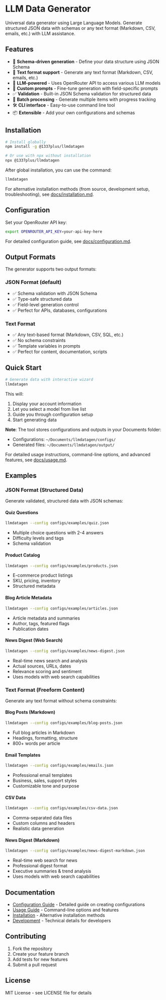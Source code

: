 # LLM Data Generator

Universal data generator using Large Language Models. Generate structured JSON data with schemas or any text format (Markdown, CSV, emails, etc.) with LLM assistance.

## Features

- 🎯 **Schema-driven generation** - Define your data structure using JSON Schema
- 📄 **Text format support** - Generate any text format (Markdown, CSV, emails, etc.)
- 🤖 **LLM-powered** - Uses OpenRouter API to access various LLM models
- 📝 **Custom prompts** - Fine-tune generation with field-specific prompts
- ✅ **Validation** - Built-in JSON Schema validation for structured data
- 🔄 **Batch processing** - Generate multiple items with progress tracking
- 🛠️ **CLI interface** - Easy-to-use command line tool
- 📦 **Extensible** - Add your own configurations and schemas

## Installation

```bash
# Install globally
npm install -g @1337plus/llmdatagen

# Or use with npx without installation
npx @1337plus/llmdatagen
```

After global installation, you can use the command:
```bash
llmdatagen
```

For alternative installation methods (from source, development setup, troubleshooting), see [docs/installation.md](docs/installation.md).

## Configuration

Set your OpenRouter API key:
```bash
export OPENROUTER_API_KEY=your-api-key-here
```

For detailed configuration guide, see [docs/configuration.md](docs/configuration.md).

## Output Formats

The generator supports two output formats:

### JSON Format (default)
- ✅ Schema validation with JSON Schema
- ✅ Type-safe structured data
- ✅ Field-level generation control
- ✅ Perfect for APIs, databases, configurations

### Text Format
- ✅ Any text-based format (Markdown, CSV, SQL, etc.)
- ✅ No schema constraints
- ✅ Template variables in prompts
- ✅ Perfect for content, documentation, scripts

## Quick Start

```bash
# Generate data with interactive wizard
llmdatagen
```

This will:
1. Display your account information
2. Let you select a model from live list
3. Guide you through configuration setup
4. Start generating data

**Note**: The tool stores configurations and outputs in your Documents folder:
- Configurations: `~/Documents/llmdatagen/configs/`
- Generated files: `~/Documents/llmdatagen/output/`

For detailed usage instructions, command-line options, and advanced features, see [docs/usage.md](docs/usage.md).




## Examples

### JSON Format (Structured Data)

Generate validated, structured data with JSON schemas:

#### Quiz Questions
```bash
llmdatagen --config configs/examples/quiz.json
```
- Multiple choice questions with 2-4 answers
- Difficulty levels and tags
- Schema validation

#### Product Catalog
```bash
llmdatagen --config configs/examples/products.json
```
- E-commerce product listings
- SKU, pricing, inventory
- Structured metadata

#### Blog Article Metadata
```bash
llmdatagen --config configs/examples/articles.json
```
- Article metadata and summaries
- Author, tags, featured flags
- Publication dates

#### News Digest (Web Search)
```bash
llmdatagen --config configs/examples/news-digest.json
```
- Real-time news search and analysis
- Actual sources, URLs, dates
- Relevance scoring and sentiment
- Uses models with web search capabilities

### Text Format (Freeform Content)

Generate any text format without schema constraints:

#### Blog Posts (Markdown)
```bash
llmdatagen --config configs/examples/blog-posts.json
```
- Full blog articles in Markdown
- Headings, formatting, structure
- 800+ words per article

#### Email Templates
```bash
llmdatagen --config configs/examples/emails.json
```
- Professional email templates
- Business, sales, support styles
- Customizable tone and purpose

#### CSV Data
```bash
llmdatagen --config configs/examples/csv-data.json
```
- Comma-separated data files
- Custom columns and headers
- Realistic data generation

#### News Digest (Markdown)
```bash
llmdatagen --config configs/examples/news-digest-markdown.json
```
- Real-time web search for news
- Professional digest format
- Executive summaries & trend analysis
- Uses models with web search capabilities



## Documentation

- [Configuration Guide](docs/configuration.md) - Detailed guide on creating configurations
- [Usage Guide](docs/usage.md) - Command-line options and features
- [Installation](docs/installation.md) - Alternative installation methods
- [Development](docs/CLAUDE.md) - Technical details for developers

## Contributing

1. Fork the repository
2. Create your feature branch
3. Add tests for new features
4. Submit a pull request

## License

MIT License - see LICENSE file for details
